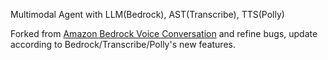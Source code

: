 Multimodal Agent with LLM(Bedrock), AST(Transcribe), TTS(Polly)

Forked from [Amazon Bedrock Voice Conversation](https://github.com/aws-samples/amazon-bedrock-voice-conversation) and refine bugs, update according to Bedrock/Transcribe/Polly's new features.
